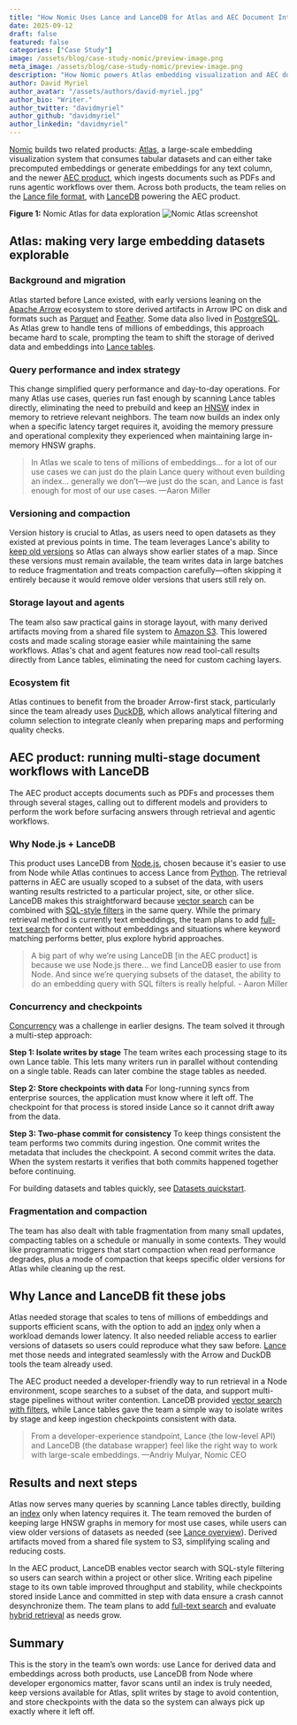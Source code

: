 ```yaml
---
title: "How Nomic Uses Lance and LanceDB for Atlas and AEC Document Intelligence"
date: 2025-09-12
draft: false
featured: false
categories: ["Case Study"]
image: /assets/blog/case-study-nomic/preview-image.png
meta_image: /assets/blog/case-study-nomic/preview-image.png
description: "How Nomic powers Atlas embedding visualization and AEC document intelligence using Lance and LanceDB for scalable storage, retrieval, and multi-stage workflows."
author: David Myriel
author_avatar: "/assets/authors/david-myriel.jpg"
author_bio: "Writer."
author_twitter: "davidmyriel"
author_github: "davidmyriel"
author_linkedin: "davidmyriel"
---
```


[Nomic](https://nomic.ai) builds two related products: [Atlas](https://atlas.nomic.ai), a large-scale embedding visualization system that consumes tabular datasets and can either take precomputed embeddings or generate embeddings for any text column, and the newer [AEC product](https://www.nomic.ai/aec-whitepaper), which ingests documents such as PDFs and runs agentic workflows over them. Across both products, the team relies on the [Lance file format](https://lancedb.github.io/lance/), with [LanceDB](https://lancedb.com) powering the AEC product.

**Figure 1:** Nomic Atlas for data exploration
![Nomic Atlas screenshot](/assets/blog/case-study-nomic/nomic-atlas.png)

## Atlas: making very large embedding datasets explorable

### Background and migration

Atlas started before Lance existed, with early versions leaning on the [Apache Arrow](https://arrow.apache.org) ecosystem to store derived artifacts in Arrow IPC on disk and formats such as [Parquet](https://parquet.apache.org/) and [Feather](https://arrow.apache.org/docs/python/feather.html). Some data also lived in [PostgreSQL](https://www.postgresql.org/). As Atlas grew to handle tens of millions of embeddings, this approach became hard to scale, prompting the team to shift the storage of derived data and embeddings into [Lance tables](/docs/overview/lance/).

### Query performance and index strategy

This change simplified query performance and day-to-day operations. For many Atlas use cases, queries run fast enough by scanning Lance tables directly, eliminating the need to prebuild and keep an [HNSW](https://github.com/nmslib/hnswlib) index in memory to retrieve relevant neighbors. The team now builds an index only when a specific latency target requires it, avoiding the memory pressure and operational complexity they experienced when maintaining large in-memory HNSW graphs.

> In Atlas we scale to tens of millions of embeddings… for a lot of our use cases we can just do the plain Lance query without even building an index… generally we don’t—we just do the scan, and Lance is fast enough for most of our use cases. —Aaron Miller

### Versioning and compaction

Version history is crucial to Atlas, as users need to open datasets as they existed at previous points in time. The team leverages Lance's ability to [keep old versions](/docs/overview/lance/) so Atlas can always show earlier states of a map. Since these versions must remain available, the team writes data in large batches to reduce fragmentation and treats compaction carefully—often skipping it entirely because it would remove older versions that users still rely on.

### Storage layout and agents

The team also saw practical gains in storage layout, with many derived artifacts moving from a shared file system to [Amazon S3](https://aws.amazon.com/s3/). This lowered costs and made scaling storage easier while maintaining the same workflows. Atlas's chat and agent features now read tool-call results directly from Lance tables, eliminating the need for custom caching layers.

### Ecosystem fit

Atlas continues to benefit from the broader Arrow-first stack, particularly since the team already uses [DuckDB](https://duckdb.org/), which allows analytical filtering and column selection to integrate cleanly when preparing maps and performing quality checks.

## AEC product: running multi-stage document workflows with LanceDB

The AEC product accepts documents such as PDFs and processes them through several stages, calling out to different models and providers to perform the work before surfacing answers through retrieval and agentic workflows.

### Why Node.js + LanceDB

This product uses LanceDB from [Node.js](https://nodejs.org/), chosen because it's easier to use from Node while Atlas continues to access Lance from [Python](/docs/reference/python/). The retrieval patterns in AEC are usually scoped to a subset of the data, with users wanting results restricted to a particular project, site, or other slice. LanceDB makes this straightforward because [vector search](/docs/search/vector-search/) can be combined with [SQL-style filters](/docs/search/sql-queries/) in the same query. While the primary retrieval method is currently text embeddings, the team plans to add [full-text search](/docs/search/full-text-search/) for content without embeddings and situations where keyword matching performs better, plus explore hybrid approaches.

> A big part of why we’re using LanceDB [in the AEC product] is because we use Node.js there… we find LanceDB easier to use from Node. And since we’re querying subsets of the dataset, the ability to do an embedding query with SQL filters is really helpful. - Aaron Miller

### Concurrency and checkpoints

[Concurrency](/docs/overview/lance/) was a challenge in earlier designs. The team solved it through a multi-step approach:

**Step 1: Isolate writes by stage**
The team writes each processing stage to its own Lance table. This lets many writers run in parallel without contending on a single table. Reads can later combine the stage tables as needed.

**Step 2: Store checkpoints with data**
For long-running syncs from enterprise sources, the application must know where it left off. The checkpoint for that process is stored inside Lance so it cannot drift away from the data.

**Step 3: Two-phase commit for consistency**
To keep things consistent the team performs two commits during ingestion. One commit writes the metadata that includes the checkpoint. A second commit writes the data. When the system restarts it verifies that both commits happened together before continuing.

For building datasets and tables quickly, see [Datasets quickstart](/docs/quickstart/datasets/).

### Fragmentation and compaction

The team has also dealt with table fragmentation from many small updates, compacting tables on a schedule or manually in some contexts. They would like programmatic triggers that start compaction when read performance degrades, plus a mode of compaction that keeps specific older versions for Atlas while cleaning up the rest.

## Why Lance and LanceDB fit these jobs

Atlas needed storage that scales to tens of millions of embeddings and supports efficient scans, with the option to add an [index](/docs/indexing/vector-index/) only when a workload demands lower latency. It also needed reliable access to earlier versions of datasets so users could reproduce what they saw before. [Lance](/docs/overview/lance/) met those needs and integrated seamlessly with the Arrow and DuckDB tools the team already used.

The AEC product needed a developer-friendly way to run retrieval in a Node environment, scope searches to a subset of the data, and support multi-stage pipelines without writer contention. LanceDB provided [vector search with filters](/docs/search/vector-search/), while Lance tables gave the team a simple way to isolate writes by stage and keep ingestion checkpoints consistent with data.

> From a developer-experience standpoint, Lance (the low-level API) and LanceDB (the database wrapper) feel like the right way to work with large-scale embeddings. —Andriy Mulyar, Nomic CEO

## Results and next steps

Atlas now serves many queries by scanning Lance tables directly, building an [index](/docs/indexing/vector-index/) only when latency requires it. The team removed the burden of keeping large HNSW graphs in memory for most use cases, while users can view older versions of datasets as needed (see [Lance overview](/docs/overview/lance/)). Derived artifacts moved from a shared file system to S3, simplifying scaling and reducing costs.

In the AEC product, LanceDB enables vector search with SQL-style filtering so users can search within a project or other slice. Writing each pipeline stage to its own table improved throughput and stability, while checkpoints stored inside Lance and committed in step with data ensure a crash cannot desynchronize them. The team plans to add [full-text search](/docs/search/full-text-search/) and evaluate [hybrid retrieval](/docs/search/) as needs grow.

## Summary

This is the story in the team’s own words: use Lance for derived data and embeddings across both products, use LanceDB from Node where developer ergonomics matter, favor scans until an index is truly needed, keep versions available for Atlas, split writes by stage to avoid contention, and store checkpoints with the data so the system can always pick up exactly where it left off.

